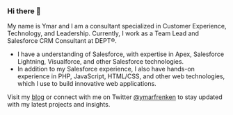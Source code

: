 ### Hi there 👋

My name is Ymar and I am a consultant specialized in Customer Experience, Technology, and Leadership. Currently, I work as a Team Lead and Salesforce CRM Consultant at DEPT®.

- I have a  understanding of Salesforce, with expertise in Apex, Salesforce Lightning, Visualforce, and other Salesforce technologies.
- In addition to my Salesforce experience, I also have hands-on experience in PHP, JavaScript, HTML/CSS, and other web technologies, which I use to build innovative web applications.


Visit my [blog](https://ymar.nl) or connect with me on Twitter [@ymarfrenken](https://twitter.com) to stay updated with my latest projects and insights.
